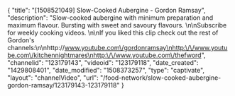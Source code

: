 {
    "title": "[1508521049] Slow-Cooked Aubergine - Gordon Ramsay",
    "description": "Slow-cooked aubergine with minimum preparation and maximum flavour. Bursting with sweet and savoury flavours. \n\nSubscribe for weekly cooking videos. \n\nIf you liked this clip check out the rest of Gordon's channels:\n\nhttp:\/\/www.youtube.com\/gordonramsay\nhttp:\/\/www.youtube.com\/kitchennightmares\nhttp:\/\/www.youtube.com\/thefword",
    "channelid": "123179143",
    "videoid": "123179118",
    "date_created": "1429808401",
    "date_modified": "1508373257",
    "type": "captivate",
    "layout": "channelVideo",
    "url": "\/food-network\/slow-cooked-aubergine-gordon-ramsay\/123179143-123179118"
}